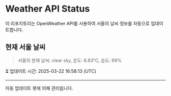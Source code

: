 
# Weather API Status

이 리포지토리는 OpenWeather API를 사용하여 서울의 날씨 정보를 자동으로 업데이트합니다.

## 현재 서울 날씨
> 서울의 현재 날씨: clear sky, 온도: 8.83°C, 습도: 69%

⏳ 업데이트 시간: 2025-03-22 16:58:13 (UTC)

---
자동 업데이트 봇에 의해 관리됩니다.
